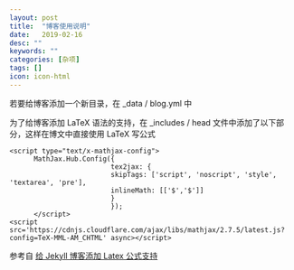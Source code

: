 ```yaml
---
layout: post
title:  "博客使用说明"
date:   2019-02-16
desc: ""
keywords: ""
categories: [杂项]
tags: []
icon: icon-html
---
```


若要给博客添加一个新目录，在 _data / blog.yml 中

为了给博客添加 LaTeX 语法的支持，在 _includes / head 文件中添加了以下部分，这样在博文中直接使用 LaTeX 写公式

```
<script type="text/x-mathjax-config">
      MathJax.Hub.Config({
                         tex2jax: {
                         skipTags: ['script', 'noscript', 'style', 'textarea', 'pre'],
                         inlineMath: [['$','$']]
                         }
                         });
      </script>
<script src='https://cdnjs.cloudflare.com/ajax/libs/mathjax/2.7.5/latest.js?config=TeX-MML-AM_CHTML' async></script>

```

参考自 [给 Jekyll 博客添加 Latex 公式支持](https://todebug.com/add-eqution-support-in-jekyll/)